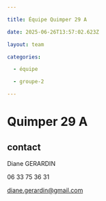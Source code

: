 ```yaml
---

title: Équipe Quimper 29 A

date: 2025-06-26T13:57:02.623Z

layout: team

categories:

  - équipe

  - groupe-2

---
```


# Quimper 29 A



## contact 

Diane GERARDIN

06 33 75 36 31

diane.gerardin@gmail.com

